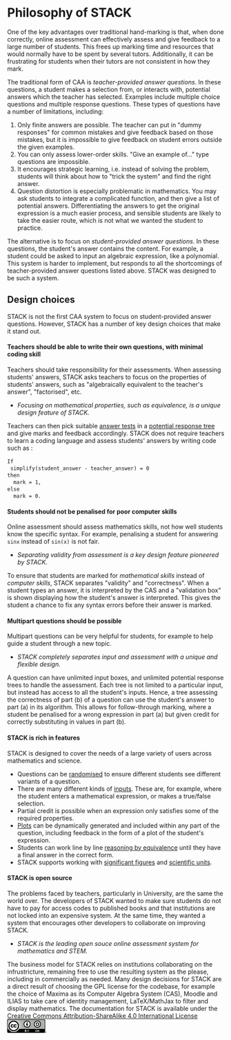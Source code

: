# Philosophy of STACK

One of the key advantages over traditional hand-marking is that, when done correctly, online assessment can effectively assess and give feedback to a large number of students. This frees up marking time and resources that would normally have to be spent by several tutors. Additionally, it can be frustrating for students when their tutors are not consistent in how they mark.

The traditional form of CAA is *teacher-provided answer questions*. In these questions, a student makes a selection from, or interacts with, potential answers which the teacher has selected. Examples include multiple choice questions and multiple response questions. These types of questions have a number of limitations, including:

1. Only finite answers are possible. The teacher can put in "dummy responses" for common mistakes and give feedback based on those mistakes, but it is impossible to give feedback on student errors outside the given examples.
2. You can only assess lower-order skills. "Give an example of..." type questions are impossible.
3. It encourages strategic learning, i.e. instead of solving the problem, students will think about how to "trick the system" and find the right answer.
4. Question distortion is especially problematic in mathematics. You may ask students to integrate a complicated function, and then give a list of potential answers. Differentiating the answers to get the original expression is a much easier process, and sensible students are likely to take the easier route, which is not what we wanted the student to practice.

The alternative is to focus on *student-provided answer questions*. In these questions, the student's answer contains the content. For example, a student could be asked to input an algebraic expression, like a polynomial. This system is harder to implement, but responds to all the shortcomings of teacher-provided answer questions listed above. STACK was designed to be such a system.

## Design choices

STACK is not the first CAA system to focus on student-provided answer questions. However, STACK has a number of key design choices that make it stand out.

#### Teachers should be able to write their own questions, with minimal coding skill

Teachers should take responsibility for their assessments. When assessing students' answers, STACK asks teachers to focus on the properties of students' answers, such as "algebraically equivalent to the teacher's answer", "factorised", etc. 

* _Focusing on mathematical properties, such as equivalence, is a unique design feature of STACK._

Teachers can then pick suitable [answer tests](../Authoring/Answer_Tests/index.md) in a [potential response tree](../Authoring/Potential_response_trees.md) and give marks and feedback accordingly.  STACK does not require teachers to learn a coding language and assess students' answers by writing code such as :

```
If
 simplify(student_answer - teacher_answer) = 0
then
  mark = 1,
else
  mark = 0.
```

#### Students should not be penalised for poor computer skills

Online assessment should assess mathematics skills, not how well students know the specific syntax. For example, penalising a student for answering `sinx` instead of `sin(x)` is not fair.

* _Separating validity from assessment is a key design feature pioneered by STACK._

To ensure that students are marked for *mathematical skills* instead of *computer skills*, STACK separates "validity" and "correctness". When a student types an answer, it is interpreted by the CAS and a "validation box" is shown displaying how the student's answer is interpreted. This gives the student a chance to fix any syntax errors before their answer is marked.


#### Multipart questions should be possible

Multipart questions can be very helpful for students, for example to help guide a student through a new topic.

* _STACK completely separates input and assessment with a unique and flexible design._

A question can have unlimited input boxes, and unlimited potential response trees to handle the assessment. Each tree is not limited to a particular input, but instead has access to all the student's inputs. Hence, a tree assessing the correctness of part (b) of a question can use the student's answer to part (a) in its algorithm. This allows for follow-through marking, where a student be penalised for a wrong expression in part (a) but given credit for correctly substituting in values in part (b).

#### STACK is rich in features

STACK is designed to cover the needs of a large variety of users across mathematics and science.

* Questions can be [randomised](../CAS/Random.md) to ensure different students see different variants of a question.
* There are many different kinds of [inputs](../Authoring/Inputs.md). These are, for example, where the student enters a mathematical expression, or makes a true/false selection.
* Partial credit is possible when an expression only satisfies some of the required properties.
* [Plots](../CAS/Maxima_plot.md) can be dynamically generated and included within any part of the question, including feedback in the form of a plot of the student's expression.
* Students can work line by line [reasoning by equivalence](../CAS/Equivalence_reasoning.md) until they have a final answer in the correct form. 
* STACK supports working with [significant figures](../Authoring/Answer_Tests/Numerical.md) and [scientific units](../Topics/Units.md).

#### STACK is open source

The problems faced by teachers, particularly in University, are the same the world over.  The developers of STACK wanted to make sure students do not have to pay for access codes to published books and that institutions are not locked into an expensive system.  At the same time, they wanted a system that encourages other developers to collaborate on improving STACK.  

* _STACK is the leading open souce online assessment system for mathematics and STEM._

The business model for STACK relies on institutions collaborating on the infrustricture, remaining free to use the resulting system as the please, including in commercially as needed.  Many design decisions for STACK are a direct result of choosing the GPL license for the codebase, for example the choice of Maxima as its Computer Algebra System (CAS), Moodle and ILIAS to take care of identity management, LaTeX/MathJax to filter and display mathematics.  The documentation for STACK is available under the  <a rel="license" href="http://creativecommons.org/licenses/by-sa/4.0/">Creative Commons Attribution-ShareAlike 4.0 International License</a> 
![Creative Commons License](../../content/by-sa-88.png).
